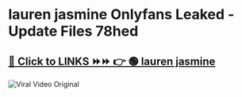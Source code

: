 
 # lauren jasmine Onlyfans Leaked - Update Files 78hed

## <h2><a href="https://clipsfans.com/lauren_jasmine&ref=git">🔗 Click to LINKS ⏩⏩ 👉 🟢 lauren jasmine </a></h2>

<a href="https://clipsfans.com/lauren_jasmine&ref=git" rel="nofollow" data-target="animated-image.originalLink"><img src="https://i.ibb.co.com/xMMVF88/686577567.gif" alt="Viral Video Original" style="max-width: 100%; display: inline-block;" data-target="animated-image.originalImage"></a>

